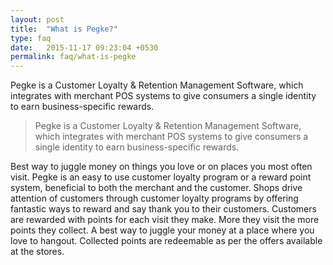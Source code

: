 ```yaml
---
layout: post
title:  "What is Pegke?"
type: faq
date:   2015-11-17 09:23:04 +0530
permalink: faq/what-is-pegke
---
```



Pegke is a Customer Loyalty & Retention Management Software, which integrates with merchant POS systems to give consumers a single identity to earn business-specific rewards.

> Pegke is a Customer Loyalty & Retention Management Software, which integrates with merchant POS systems to give consumers a single identity to earn business-specific rewards.

Best way to juggle money on things you love or on places you most often visit.  Pegke is an easy to use customer loyalty program or a reward point system, beneficial to both the merchant and the customer. Shops drive attention of customers through customer loyalty programs by offering fantastic ways to reward and say thank you to their customers. Customers are rewarded with points for each visit they make. More they visit the more points they collect. A best way to juggle your money at a place where you love to hangout. Collected points are redeemable as per the offers available at the stores.
